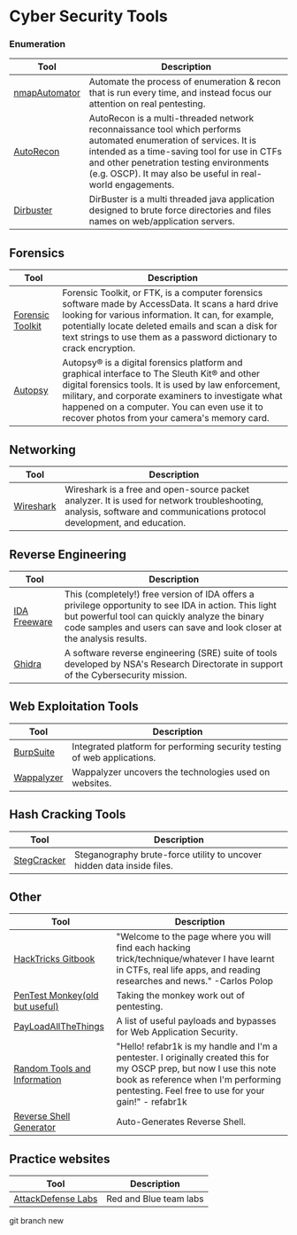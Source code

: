 # Cyber Security Tools

### Enumeration

| Tool      |      Description      |
|-----------|-----------------------|
|[nmapAutomator](https://github.com/21y4d/nmapAutomator)|Automate the process of enumeration & recon that is run every time, and instead focus our attention on real pentesting.|
|[AutoRecon](https://github.com/Tib3rius/AutoRecon)|AutoRecon is a multi-threaded network reconnaissance tool which performs automated enumeration of services. It is intended as a time-saving tool for use in CTFs and other penetration testing environments (e.g. OSCP). It may also be useful in real-world engagements.|
|[Dirbuster](https://github.com/KajanM/DirBuster)|DirBuster is a multi threaded java application designed to brute force directories and files names on web/application servers.|

## Forensics

| Tool      |      Description      |
|-----------|-----------------------|
|[Forensic Toolkit](https://accessdata.com/product-download)|Forensic Toolkit, or FTK, is a computer forensics software made by AccessData. It scans a hard drive looking for various information. It can, for example, potentially locate deleted emails and scan a disk for text strings to use them as a password dictionary to crack encryption.|
|[Autopsy](http://www.sleuthkit.org/autopsy/)|Autopsy® is a digital forensics platform and graphical interface to The Sleuth Kit® and other digital forensics tools. It is used by law enforcement, military, and corporate examiners to investigate what happened on a computer. You can even use it to recover photos from your camera's memory card.|

## Networking

| Tool      |      Description      |
|-----------|-----------------------|
|[Wireshark](https://www.wireshark.org/download.html)|Wireshark is a free and open-source packet analyzer. It is used for network troubleshooting, analysis, software and communications protocol development, and education.|

## Reverse Engineering

| Tool      |      Description      |
|-----------|-----------------------|
|[IDA Freeware](https://hex-rays.com/ida-free/)|This (completely!) free version of IDA offers a privilege opportunity to see IDA in action. This light but powerful tool can quickly analyze the binary code samples and users can save and look closer at the analysis results.|
|[Ghidra](https://github.com/NationalSecurityAgency/ghidra)|A software reverse engineering (SRE) suite of tools developed by NSA's Research Directorate in support of the Cybersecurity mission.|

## Web Exploitation Tools

| Tool      |      Description      |
|-----------|-----------------------|
|[BurpSuite](https://portswigger.net/burp)|Integrated platform for performing security testing of web applications.|
|[Wappalyzer](https://www.wappalyzer.com/)|Wappalyzer uncovers the technologies used on websites.|

## Hash Cracking Tools

| Tool      |      Description      |
|-----------|-----------------------|
|[StegCracker](https://github.com/Paradoxis/StegCracker)|Steganography brute-force utility to uncover hidden data inside files.|


## Other

| Tool      |      Description      |
|-----------|-----------------------|
|[HackTricks Gitbook](https://book.hacktricks.xyz/)|"Welcome to the page where you will find each hacking trick/technique/whatever I have learnt in CTFs, real life apps, and reading researches and news." -Carlos Polop|
|[PenTest Monkey(old but useful)](https://pentestmonkey.net/)|Taking the monkey work out of pentesting.|
|[PayLoadAllTheThings](https://github.com/swisskyrepo/PayloadsAllTheThings)|A list of useful payloads and bypasses for Web Application Security.|
|[Random Tools and Information](https://refabr1k.gitbook.io/oscp/metasploit/basic-usage)|"Hello! refabr1k is my handle and I'm a pentester. I originally created this for my OSCP prep, but now I use this note book as reference when I'm performing pentesting. Feel free to use for your gain!" - refabr1k|
|[Reverse Shell Generator](https://www.revshells.com/)| Auto-Generates Reverse Shell.|

## Practice websites

| Tool      |      Description      |
|-----------|-----------------------|
|[AttackDefense Labs](https://attackdefense.com/)|Red and Blue team labs 

git branch new